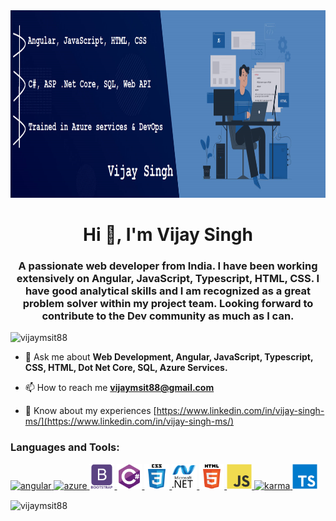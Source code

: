 <img src="https://github.com/vijaymsit88/vijaymsit88/blob/main/FB.png" width="1200" height="300" />

<h1 align="center">Hi 👋, I'm Vijay Singh</h1>
<h3 align="center">A passionate web developer from India. I have been working extensively on Angular, JavaScript, Typescript, HTML, CSS. I have good analytical skills and I am recognized as a great problem solver within my project team. Looking forward to contribute to the Dev community as much as I can.</h3>

<p align="left"> <img src="https://komarev.com/ghpvc/?username=vijaymsit88&label=Profile%20views&color=0e75b6&style=flat" alt="vijaymsit88" /> </p>

- 💬 Ask me about **Web Development, Angular, JavaScript, Typescript, CSS, HTML, Dot Net Core, SQL, Azure Services.**

- 📫 How to reach me **vijaymsit88@gmail.com**

- 📄 Know about my experiences [https://www.linkedin.com/in/vijay-singh-ms/](https://www.linkedin.com/in/vijay-singh-ms/)


<h3 align="left">Languages and Tools:</h3>
<p align="left"> <a href="https://angular.io" target="_blank"> <img src="https://angular.io/assets/images/logos/angular/angular.svg" alt="angular" width="40" height="40"/> </a> <a href="https://azure.microsoft.com/en-in/" target="_blank"> <img src="https://www.vectorlogo.zone/logos/microsoft_azure/microsoft_azure-icon.svg" alt="azure" width="40" height="40"/> </a> <a href="https://getbootstrap.com" target="_blank"> <img src="https://raw.githubusercontent.com/devicons/devicon/master/icons/bootstrap/bootstrap-plain-wordmark.svg" alt="bootstrap" width="40" height="40"/> </a> <a href="https://www.w3schools.com/cs/" target="_blank"> <img src="https://raw.githubusercontent.com/devicons/devicon/master/icons/csharp/csharp-original.svg" alt="csharp" width="40" height="40"/> </a> <a href="https://www.w3schools.com/css/" target="_blank"> <img src="https://raw.githubusercontent.com/devicons/devicon/master/icons/css3/css3-original-wordmark.svg" alt="css3" width="40" height="40"/> </a> <a href="https://dotnet.microsoft.com/" target="_blank"> <img src="https://raw.githubusercontent.com/devicons/devicon/master/icons/dot-net/dot-net-original-wordmark.svg" alt="dotnet" width="40" height="40"/> </a> <a href="https://www.w3.org/html/" target="_blank"> <img src="https://raw.githubusercontent.com/devicons/devicon/master/icons/html5/html5-original-wordmark.svg" alt="html5" width="40" height="40"/> </a> <a href="https://developer.mozilla.org/en-US/docs/Web/JavaScript" target="_blank"> <img src="https://raw.githubusercontent.com/devicons/devicon/master/icons/javascript/javascript-original.svg" alt="javascript" width="40" height="40"/> </a> <a href="https://karma-runner.github.io/latest/index.html" target="_blank"> <img src="https://raw.githubusercontent.com/detain/svg-logos/780f25886640cef088af994181646db2f6b1a3f8/svg/karma.svg" alt="karma" width="40" height="40"/> </a> <a href="https://www.typescriptlang.org/" target="_blank"> <img src="https://raw.githubusercontent.com/devicons/devicon/master/icons/typescript/typescript-original.svg" alt="typescript" width="40" height="40"/> </a> </p>

<p><img align="center" src="https://github-readme-stats.vercel.app/api/top-langs?username=vijaymsit88&show_icons=true&locale=en&layout=compact" alt="vijaymsit88" /></p>
